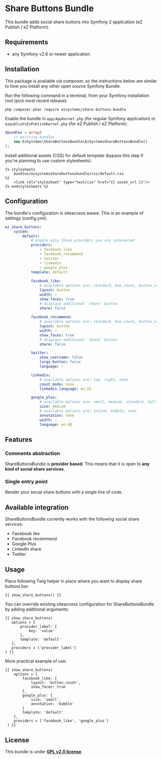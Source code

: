 # Share Buttons Bundle

This bundle adds social share buttons into Symfony 2 application (eZ Publish / eZ Platform).

## Requirements

- any Symfony v2.6 or newer application.

## Installation
This package is available via composer, so the instructions below are similar to how you install any other open source Symfony Bundle.

Run the following command in a terminal, from your Symfony installation root (pick most recent release):

```bash
php composer.phar require ezsystems/share-buttons-bundle
```

Enable the bundle in `app/AppKernel.php` (for regular Symfony application) or `ezpublish\EzPublishKernel.php` (for eZ Publish / eZ Platform):

```php
$bundles = array(
    // existing bundles
    new EzSystems\ShareButtonsBundle\EzSystemsShareButtonsBundle()
);
```

Install additional assets (CSS) for default template (bypass this step if you're planning to use custom stylesheets):

```twig
{% stylesheets
    bundles/ezsystemssharebuttonsbundle/css/default.css
%}
    <link rel="stylesheet" type="text/css" href="{{ asset_url }}"/>
{% endstylesheets %}
```

## Configuration

The bundle's configuration is siteaccess aware. This is an example of settings (config.yml):

```yaml
ez_share_buttons:
    system:
        default:
            # enable only those providers you are interested
            providers:
                - facebook_like
                - facebook_recommend
                - twitter
                - linkedin
                - google_plus
            template: default
            
            facebook_like:
                # available options are: standard, box_count, button_count, button
                layout: button
                width: ~
                show_faces: true
                # displays additional `share` button
                share: false
            
            facebook_recommend:
                # available options are: standard, box_count, button_count, button
                layout: button
                width: ~
                show_faces: true
                # displays additional `share` button
                share: false

            twitter:
                show_username: false
                large_button: false
                language: ~

            linkedin:
                # available options are: top, right, none
                count_mode: none
                linkedin.language: en_US

            google_plus:
                # available options are: small, medium, standard, tall
                size: medium
                # available options are: inline, bubble, none
                annotation: none
                width: ~
                language: en-GB
```

## Features

### Comments abstraction

ShareButtonsBundle is **provider based**. This means that it is open to **any kind of social share services**.

### Single entry point

Render your social share buttons with a single line of code.

## Available integration

ShareButtonsBundle currently works with the following social share services:

* Facebook like
* Facebook recommend
* Google Plus
* LinkedIn share
* Twitter

## Usage

Place following Twig helper in place where you want to display share buttons bar:

```twig
{{ show_share_buttons() }}
```

You can override existing siteaccess configuration for ShareButtonsBundle by adding additional arguments:
 
 ```twig
 {{ show_share_buttons(
    options = {
        provider_label: {
            key: 'value'
        },
        template: 'default'
    },
    providers = ['provider_label']
 ) }}
 ```
 
 More practical example of use:
 
 ```twig
 {{ show_share_buttons(
     options = {
         facebook_like: {
             layout: 'button_count',
             show_faces: true
         },
         google_plus: {
             size: 'small',
             annotation: 'bubble'
         }
         template: 'default'
     },
     providers = ['facebook_like', 'google_plus']
  ) }}  
 ```

## License

This bundle is under **[GPL v2.0 license](http://www.gnu.org/licenses/gpl-2.0.html)**.
